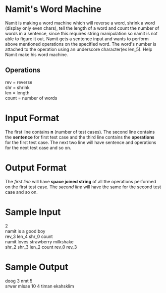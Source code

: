 # Namit's Word Machine
Namit is making a word machine which will reverse a word, shrink a word (display only even chars), tell the length of a word and count the number of words in a sentence, since this requires string manipulation so namit is not able to figure it out. Namit gets a sentence input and wants to perform above mentioned operations on the specified word. The word's number is attached to the operation using an underscore character(ex len_5). Help Namit make his word machine.

## Operations
rev = reverse  
shr = shrink  
len = length  
count = number of words  

# Input Format
The first line contains **n** (number of test cases). The second line contains the **sentence** for first test case and the third line contains the **operations** for the first test case. The next two line will have sentence and operations for the next test case and so on.

# Output Format
The _first line_ will have **space joined string** of all the operations performed on the first test case. The _second line_ will have the same for the second test case and so on.

# Sample Input
2  
namit is a good boy  
rev_3 len_4 shr_0 count  
namit loves strawberry milkshake  
shr_2 shr_3 len_2 count rev_0 rev_3  

# Sample Output
doog 3 nmt 5  
srwer mlsae 10 4 timan ekahsklim  
